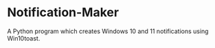 # Notification-Maker

A Python program which creates Windows 10 and 11 notifications using Win10toast.
